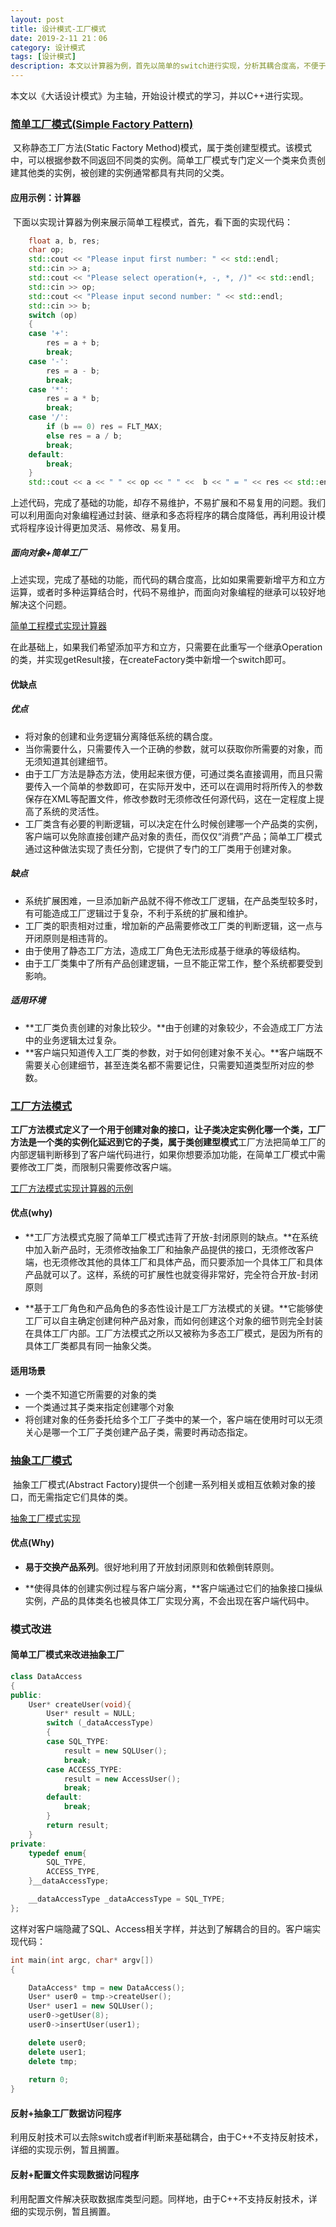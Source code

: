 ```yaml
---
layout: post
title: 设计模式-工厂模式
date: 2019-2-11 21：06
category: 设计模式
tags: [设计模式]
description: 本文以计算器为例，首先以简单的switch进行实现，分析其耦合度高，不便于复用和维护，并通过面向对象编程实现Operation父类，再生成OperationAdd、OperationSub、OperationMulti、OperationDiv分别对应于加法、减法、乘法和除法的处理，并通过简单工厂进行测试验证。
---
```


本文以《大话设计模式》为主轴，开始设计模式的学习，并以C++进行实现。

### [简单工厂模式(Simple Factory Pattern)](https://design-patterns.readthedocs.io/zh_CN/latest/creational_patterns/simple_factory.html)

​	又称静态工厂方法(Static Factory Method)模式，属于类创建型模式。该模式中，可以根据参数不同返回不同类的实例。简单工厂模式专门定义一个类来负责创建其他类的实例，被创建的实例通常都具有共同的父类。

#### 应用示例：计算器	

​	下面以实现计算器为例来展示简单工程模式，首先，看下面的实现代码：

```C++
	float a, b, res;
	char op;
	std::cout << "Please input first number: " << std::endl;
	std::cin >> a;
	std::cout << "Please select operation(+, -, *, /)" << std::endl;
	std::cin >> op;
	std::cout << "Please input second number: " << std::endl;
	std::cin >> b;
	switch (op)
	{
	case '+':
		res = a + b;
		break;
	case '-':
		res = a - b;
		break;
	case '*':
		res = a * b;
		break;
	case '/':
		if (b == 0) res = FLT_MAX;
		else res = a / b;
		break;
	default:
		break;
	}
	std::cout << a << " " << op << " " <<  b << " = " << res << std::endl;
```

​	上述代码，完成了基础的功能，却存不易维护，不易扩展和不易复用的问题。我们可以利用面向对象编程通过封装、继承和多态将程序的耦合度降低，再利用设计模式将程序设计得更加灵活、易修改、易复用。

##### 面向对象+简单工厂

​	上述实现，完成了基础的功能，而代码的耦合度高，比如如果需要新增平方和立方运算，或者时多种运算结合时，代码不易维护，而面向对象编程的继承可以较好地解决这个问题。

[简单工程模式实现计算器](https://github.com/DepInjoy/BaseHouse/blob/master/DesignPattern/%E5%B7%A5%E5%8E%82%E6%A8%A1%E5%BC%8F/%E7%AE%80%E5%8D%95%E5%B7%A5%E5%8E%82%E6%A8%A1%E5%BC%8F-%E8%AE%A1%E7%AE%97%E5%99%A8.cpp)

​	在此基础上，如果我们希望添加平方和立方，只需要在此重写一个继承Operation的类，并实现getResult接，在createFactory类中新增一个switch即可。



#### 优缺点

##### 优点

- 将对象的创建和业务逻辑分离降低系统的耦合度。
- 当你需要什么，只需要传入一个正确的参数，就可以获取你所需要的对象，而无须知道其创建细节。
- 由于工厂方法是静态方法，使用起来很方便，可通过类名直接调用，而且只需要传入一个简单的参数即可，在实际开发中，还可以在调用时将所传入的参数保存在XML等配置文件，修改参数时无须修改任何源代码，这在一定程度上提高了系统的灵活性。
- 工厂类含有必要的判断逻辑，可以决定在什么时候创建哪一个产品类的实例，客户端可以免除直接创建产品对象的责任，而仅仅“消费”产品；简单工厂模式通过这种做法实现了责任分割，它提供了专门的工厂类用于创建对象。



##### 缺点

- 系统扩展困难，一旦添加新产品就不得不修改工厂逻辑，在产品类型较多时，有可能造成工厂逻辑过于复杂，不利于系统的扩展和维护。
- 工厂类的职责相对过重，增加新的产品需要修改工厂类的判断逻辑，这一点与开闭原则是相违背的。
- 由于使用了静态工厂方法，造成工厂角色无法形成基于继承的等级结构。
- 由于工厂类集中了所有产品创建逻辑，一旦不能正常工作，整个系统都要受到影响。



##### 适用环境

- **工厂类负责创建的对象比较少。**由于创建的对象较少，不会造成工厂方法中的业务逻辑太过复杂。
- **客户端只知道传入工厂类的参数，对于如何创建对象不关心。**客户端既不需要关心创建细节，甚至连类名都不需要记住，只需要知道类型所对应的参数。



### [工厂方法模式](https://design-patterns.readthedocs.io/zh_CN/latest/creational_patterns/factory_method.html)



​	**工厂方法模式定义了一个用于创建对象的接口，让子类决定实例化哪一个类，工厂方法是一个类的实例化延迟到它的子类，属于类创建型模式**工厂方法把简单工厂的内部逻辑判断移到了客户端代码进行，如果你想要添加功能，在简单工厂模式中需要修改工厂类，而限制只需要修改客户端。

[工厂方法模式实现计算器的示例](https://github.com/DepInjoy/BaseHouse/blob/master/DesignPattern/%E5%B7%A5%E5%8E%82%E6%A8%A1%E5%BC%8F/%E5%B7%A5%E5%8E%82%E6%96%B9%E6%B3%95%E6%A8%A1%E5%BC%8F-%E8%AE%A1%E7%AE%97%E5%99%A8.cpp)



#### 优点(why)

- **工厂方法模式克服了简单工厂模式违背了开放-封闭原则的缺点。**在系统中加入新产品时，无须修改抽象工厂和抽象产品提供的接口，无须修改客户端，也无须修改其他的具体工厂和具体产品，而只要添加一个具体工厂和具体产品就可以了。这样，系统的可扩展性也就变得非常好，完全符合开放-封闭原则

- **基于工厂角色和产品角色的多态性设计是工厂方法模式的关键。**它能够使工厂可以自主确定创建何种产品对象，而如何创建这个对象的细节则完全封装在具体工厂内部。工厂方法模式之所以又被称为多态工厂模式，是因为所有的具体工厂类都具有同一抽象父类。



#### 适用场景

- 一个类不知道它所需要的对象的类
- 一个类通过其子类来指定创建哪个对象
- 将创建对象的任务委托给多个工厂子类中的某一个，客户端在使用时可以无须关心是哪一个工厂子类创建产品子类，需要时再动态指定。



### [抽象工厂模式](https://design-patterns.readthedocs.io/zh_CN/latest/creational_patterns/abstract_factory.html)

​	抽象工厂模式(Abstract Factory)提供一个创建一系列相关或相互依赖对象的接口，而无需指定它们具体的类。

[抽象工厂模式实现](https://github.com/DepInjoy/BaseHouse/blob/master/DesignPattern/%E5%B7%A5%E5%8E%82%E6%A8%A1%E5%BC%8F/%E6%8A%BD%E8%B1%A1%E5%B7%A5%E5%8E%82%E6%A8%A1%E5%BC%8F-%E6%95%B0%E6%8D%AE%E5%BA%93%E6%8E%A5%E5%85%A5.cpp)



#### 优点(Why)

- **易于交换产品系列**。很好地利用了开放封闭原则和依赖倒转原则。

- **使得具体的创建实例过程与客户端分离，**客户端通过它们的抽象接口操纵实例，产品的具体类名也被具体工厂实现分离，不会出现在客户端代码中。



### 模式改进

#### 简单工厂模式来改进抽象工厂

```C++
class DataAccess
{
public:
	User* createUser(void){
		User* result = NULL;
		switch (_dataAccessType)
		{
		case SQL_TYPE:
			result = new SQLUser();
			break;
		case ACCESS_TYPE:
			result = new AccessUser();
			break;
		default:
			break;
		}
		return result;
	}
private:
	typedef enum{
		SQL_TYPE,
		ACCESS_TYPE,
	}__dataAccessType;

	__dataAccessType _dataAccessType = SQL_TYPE;
};
```

这样对客户端隐藏了SQL、Access相关字样，并达到了解耦合的目的。客户端实现代码：

```C++
int main(int argc, char* argv[])
{

	DataAccess* tmp = new DataAccess();
	User* user0 = tmp->createUser();
	User* user1 = new SQLUser();
	user0->getUser(8);
	user0->insertUser(user1);

	delete user0;
	delete user1;
	delete tmp;
	
	return 0;
}
```



#### 反射+抽象工厂数据访问程序

​	利用反射技术可以去除switch或者if判断来基础耦合，由于C++不支持反射技术，详细的实现示例，暂且搁置。



#### 反射+配置文件实现数据访问程序

​	利用配置文件解决获取数据库类型问题。同样地，由于C++不支持反射技术，详细的实现示例，暂且搁置。